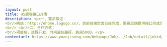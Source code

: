 ```yaml
---                
layout: post       
title: H5后端接口开发           
description: <p>一、需求描述：<br/>网站：http://ehome.logogo.cn/，目前前端页面已经完成，需要后端提供接口完成页面开发，语言不限。<br/> <br/>二、合作方式：<br/>项目制，远程开发，时间越快越好，费用5000。</p>     
contenturl: https://www.yuanjisong.com/Webpage/Job/../Job/detail/jobid/101480      
---                 
```

